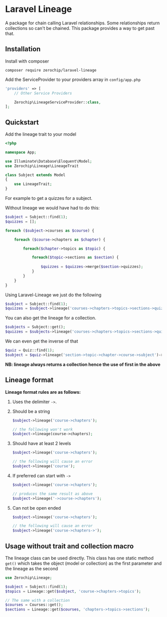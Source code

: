# Laravel Lineage
A package for chain calling Laravel relationships. Some relationships return collections so can't be chained. This package provides a way to get past that.

## Installation
Install with composer

`composer require zerochip/laravel-lineage`

Add the ServiceProvider to your providers array in `config/app.php`

```php
'providers' => [
    // Other Service Providers

    Zerochip\LineageServiceProvider::class,
];
```

## Quickstart

Add the lineage trait to your model

```php
<?php

namespace App;

use Illuminate\Database\Eloquent\Model;
use Zerochip\Lineage\LineageTrait

class Subject extends Model
{
    use LineageTrait;
}
```
For example to get a quizzes for a subject.

Without lineage we would have had to do this:

```php
$subject = Subject::find(1);
$quizzes = [];

foreach ($subject->courses as $course) {

    foreach ($course->chapters as $chapter) {

        foreach($chapter->topics as $topic) {

            foreach($topic->sections as $section) {
               
                $quizzes = $quizzes->merge($section->quizzes);
            }
        }
    }
}
```
Using Laravel-Lineage we just do the following

```php
$subject = Subject::find(1);
$quizzes = $subject->lineage('courses->chapters->topics->sections->quizzes');
```
You can also get the lineage for a collection.

```php
$subjects = Subject::get();
$quizzes = $subjects->lineage('courses->chapters->topics->sections->quizzes');
```

We can even get the inverse  of that
```php
$quiz = Quiz::find(1);
$subject = $quiz->lineage('section->topic->chapter->course->subject')->first();

```

**NB: lineage always returns a collection hence the use of first in the above**

## Lineage format

**Lineage format rules are as follows:**

1) Uses the delimiter `->`.

2) Should be a string
    ```php
    $subject->lineage('course->chapters');
    
    // the following won't work
    $subject->lineage(course->chapters);
    ```

3) Should have at least 2 levels
    ```php
    $subject->lineage('course->chapters');
    
    // the following will cause an error
    $subject->lineage('course');
    ```
4) If preferred can start with `->` 
    ```php
    $subject->lineage('course->chapters');
    
    // produces the same result as above
    $subject->lineage('->course->chapters');
    ```
5) Can not be open ended
    ```php
    $subject->lineage('course->chapters');
    
    // the following will cause an error
    $subject->lineage('course->chapters->');
    ```

## Usage without trait and collection macro

The lineage class can be used directly. This class has one static method `get()` which takes the object (model or collection) as the first parameter and the lineage as the second
```php
use Zerochip\Lineage;

$subject = Subject::find(1);
$topics = Lineage::get($subject, 'course->chapters->topics');

// The same with a collection
$courses = Courses::get();
$sections = Lineage::get($courses, 'chapters->topics->sections');
```

